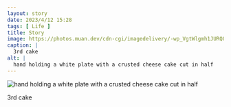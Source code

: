 ```yaml
---
layout: story
date: 2023/4/12 15:28
tags: [ Life ]
title: Story
image: https://photos.muan.dev/cdn-cgi/imagedelivery/-wp_VgtWlgmh1JURQ8t1mg/6d3f757a-20a6-4f44-fe42-ba2f6f20cc00/public
caption: |
  3rd cake
alt: |
  hand holding a white plate with a crusted cheese cake cut in half
---
```


![hand holding a white plate with a crusted cheese cake cut in half](https://photos.muan.dev/cdn-cgi/imagedelivery/-wp_VgtWlgmh1JURQ8t1mg/6d3f757a-20a6-4f44-fe42-ba2f6f20cc00/public)

3rd cake
